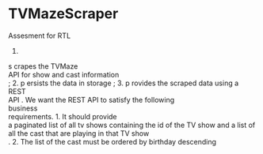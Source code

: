 # TVMazeScraper
Assesment for RTL

1. 
s 
crapes the TVMaze	
API 
for show and cast information	
;
2. 
p 
ersists the data in storage	
;
3. 
p 
rovides the scraped data using a REST	
API 
.
We want the REST API to	
satisfy the following	
business	
requirements.
1. 
It should provide	
a 
paginated list of all tv shows containing the id of the TV show and a list of
all the cast that are playing in that TV show	
.
2. 
The list of the cast must be ordered by birthday descending	

